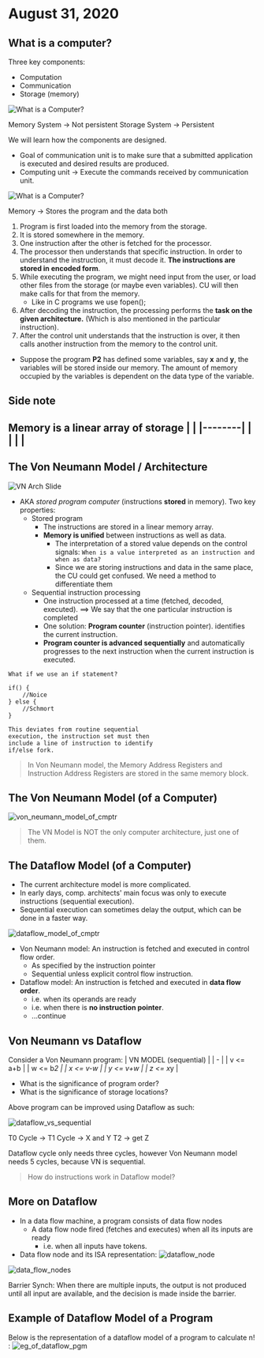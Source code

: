 # August 31, 2020

## What is a computer?
Three key components:
- Computation
- Communication
- Storage (memory)

![What is a Computer?](./static/aug-31/what_is_a_cmptr_1.png)

Memory System -> Not persistent
Storage System -> Persistent

We will learn how the components are designed.

- Goal of communication unit is to make sure that a submitted application is executed and desired results are produced.
- Computing unit -> Execute the commands received by communication unit.

![What is a Computer?](./static/aug-31/what_is_a_cmptr_2.png)

Memory -> Stores the program and the data both
1. Program is first loaded into the memory from the storage.
2. It is stored somewhere in the memory.
3. One instruction after the other is fetched for the processor. 
4. The processor then understands that specific instruction. In order to understand the instruction, it must decode it. **The instructions are stored in encoded form**.
5. While executing the program, we might need input from the user, or load other files from the storage (or maybe even variables). CU will then make calls for that from the memory.
	- Like in C programs we use fopen();
6. After decoding the instruction, the processing performs the **task on the given architecture.** (Which is also mentioned in the particular instruction).
7. After the control unit understands that the instruction is over, it then calls another instruction from the memory to the control unit.

- Suppose the program **P2** has defined some variables, say **x** and **y**, the variables will be stored inside our memory. The amount of memory occupied by the variables is dependent on the data type of the variable.

## Side note
Memory is a linear array of storage
|        |
|--------|
|        |
|        |
---
## The Von Neumann Model / Architecture
![VN Arch Slide](./static/aug-31/vn_arch_slide.png)
- AKA *stored program computer* (instructions **stored** in memory). Two key properties:
	- Stored program
		- The instructions are stored in a linear memory array.
		- **Memory is unified** between instructions as well as data.
			- The interpretation of a stored value depends on the control signals: `When is a value interpreted as an instruction and when as data?`
			- Since we are storing instructions and data in the same place, the CU could get confused. We need a method to differentiate them
	- Sequential instruction processing
		- One instruction processed at a time (fetched, decoded, executed). ==> We say that the one particular instruction is completed
		- One solution: **Program counter** (instruction pointer). identifies the current instruction.
		- **Program counter is advanced sequentially** and automatically progresses to the next instruction when the current instruction is executed.
```
What if we use an if statement?

if() {
	//Noice
} else {
	//Schmort
}

This deviates from routine sequential 
execution, the instruction set must then
include a line of instruction to identify 
if/else fork. 
```
> In Von Neumann model, the Memory Address Registers and Instruction Address Registers are stored in the same memory block.
## The Von Neumann Model (of a Computer)
![von_neumann_model_of_cmptr](./static/aug-31/von_neumann_model_of_cmptr.png)

> The VN Model is NOT the only computer architecture, just one of them.


## The Dataflow Model (of a Computer)

- The current architecture model is more complicated.
- In early days, comp. architects' main focus was only to execute instructions (sequential execution).
- Sequential execution can sometimes delay the output, which can be done in a faster way.

![dataflow_model_of_cmptr](./static/aug-31/dataflow_model_of_cmptr.png)

- Von Neumann model: An instruction is fetched and executed in control flow order.
	-  As specified by the instruction pointer
	- Sequential unless explicit control flow instruction.
- Dataflow model: An instruction is fetched and executed in **data flow order**.
	- i.e. when its operands are ready
	- i.e. when there is **no instruction pointer**.
	- ...continue 


## Von Neumann vs Dataflow

Consider a Von Neumann program:
| VN MODEL (sequential) |
| - |
| v <= a+b |
| w <= b*2 |
| x <= v-w |
| y <= v+w |
| z <= x*y |

- What is the significance of program order?
- What is the significance of storage locations?
	
Above program can be improved using Dataflow as such:

![dataflow_vs_sequential](./static/aug-31/dataflow_vs_sequential.png)

T0 Cycle ->
T1 Cycle -> X and Y
T2 -> get Z

Dataflow cycle only needs three cycles, however Von Neumann model needs 5 cycles, because VN is sequential.

> How do instructions work in Dataflow model?

## More on Dataflow
- In a data flow machine, a program consists of data flow nodes
	- A data flow node fired (fetches and executes) when all its inputs are ready
		- i.e. when all inputs have tokens.
- Data flow node and its ISA representation:
![dataflow_node](./static/aug-31/dataflow_node.png)

![data_flow_nodes](./static/aug-31/data_flow_nodes.png)

Barrier Synch: 
	When there are multiple inputs, the output is not produced until all input are available, and the decision is made inside the barrier.

## Example of Dataflow Model of a Program

Below is the representation of a dataflow model of a program to calculate n! :
![eg_of_dataflow_pgm](./static/aug-31/eg_of_dataflow_pgm.png)
